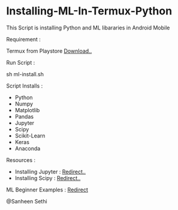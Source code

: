 # Installing-ML-In-Termux-Python
This Script is installing Python and ML libararies in Android Mobile

Requirement :

Termux from Playstore [Download..](https://play.google.com/store/apps/details?id=com.termux)

Run Script : 

sh ml-install.sh

Script Installs :

* Python 
* Numpy
* Matplotlib
* Pandas 
* Jupyter
* Scipy
* Scikit-Learn
* Keras
* Anaconda

Resources :
 
* Installing Jupyter : [Redirect..](http://www.leouieda.com/blog/scipy-on-android.html)
* Installing Scipy : [Redirect..](https://wiki.termux.com/wiki/Package_Management#its-pointless_.28live_the_dream.29)

ML Beginner Examples : [Redirect](https://github.com/Subarno/MachineLearningPracticePrograms)

@Sanheen Sethi